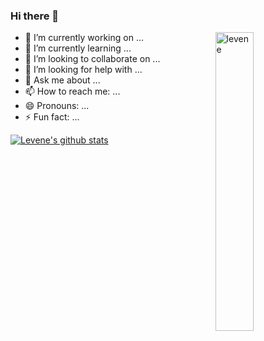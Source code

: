 ### Hi there 👋



<!--
**wlevene/wlevene** is a ✨ _special_ ✨ repository because its `README.md` (this file) appears on your GitHub profile.

Here are some ideas to get you started:
-->

<img width="35%" align="right" alt="levene" src="https://user-images.githubusercontent.com/48678280/88862734-4903af80-d201-11ea-968b-9c939d88a37c.gif" />

- 🔭 I’m currently working on ...
- 🌱 I’m currently learning ...
- 👯 I’m looking to collaborate on ...
- 🤔 I’m looking for help with ...
- 💬 Ask me about ...
- 📫 How to reach me: ...
- 😄 Pronouns: ...
- ⚡ Fun fact: ...


[![Levene's github stats](https://github-readme-stats.vercel.app/api?username=wlevene&show_icons=true)](https://github.com/wlevene/github-readme-stats)
